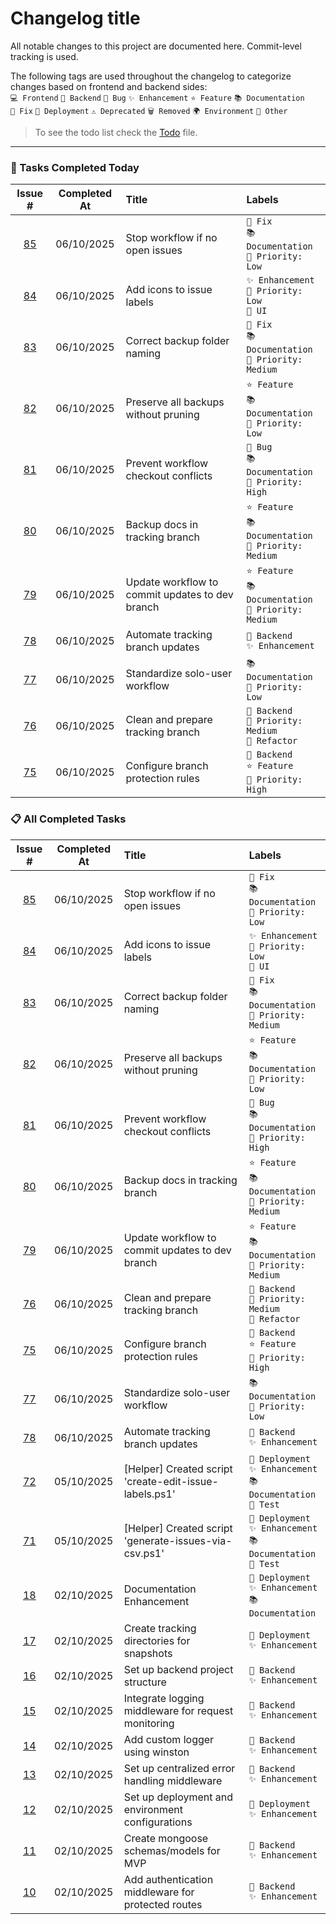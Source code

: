 # Changelog title

All notable changes to this project are documented here. Commit-level tracking is used.

The following tags are used throughout the changelog to categorize changes based on frontend and backend sides:<br>
`💻 Frontend` `🔧 Backend` `🐛 Bug` `✨ Enhancement` `⭐ Feature` `📚 Documentation`<br>
`🔨 Fix` `🚀 Deployment` `⚠️ Deprecated` `🗑️ Removed` `🌍 Environment` `📌 Other`

> To see the todo list check the [Todo](./Todo.md) file.

---

### 🏁 Tasks Completed Today

| Issue # | Completed At | Title | Labels |
|:------:|:------------:|:-----|:-----|
| [85](https://github.com/Gallucky/ClarityBox/issues/85) | 06/10/2025 | Stop workflow if no open issues | `🔨 Fix`<br>`📚 Documentation`<br>`📌 Priority: Low` |
| [84](https://github.com/Gallucky/ClarityBox/issues/84) | 06/10/2025 | Add icons to issue labels | `✨ Enhancement`<br>`📌 Priority: Low`<br>`📌 UI` |
| [83](https://github.com/Gallucky/ClarityBox/issues/83) | 06/10/2025 | Correct backup folder naming | `🔨 Fix`<br>`📚 Documentation`<br>`📌 Priority: Medium` |
| [82](https://github.com/Gallucky/ClarityBox/issues/82) | 06/10/2025 | Preserve all backups without pruning | `⭐ Feature`<br>`📚 Documentation`<br>`📌 Priority: Low` |
| [81](https://github.com/Gallucky/ClarityBox/issues/81) | 06/10/2025 | Prevent workflow checkout conflicts | `🐛 Bug`<br>`📚 Documentation`<br>`📌 Priority: High` |
| [80](https://github.com/Gallucky/ClarityBox/issues/80) | 06/10/2025 | Backup docs in tracking branch | `⭐ Feature`<br>`📚 Documentation`<br>`📌 Priority: Medium` |
| [79](https://github.com/Gallucky/ClarityBox/issues/79) | 06/10/2025 | Update workflow to commit updates to dev branch | `⭐ Feature`<br>`📚 Documentation`<br>`📌 Priority: Medium` |
| [78](https://github.com/Gallucky/ClarityBox/issues/78) | 06/10/2025 | Automate tracking branch updates | `🔧 Backend`<br>`✨ Enhancement` |
| [77](https://github.com/Gallucky/ClarityBox/issues/77) | 06/10/2025 | Standardize solo-user workflow | `📚 Documentation`<br>`📌 Priority: Low` |
| [76](https://github.com/Gallucky/ClarityBox/issues/76) | 06/10/2025 | Clean and prepare tracking branch | `🔧 Backend`<br>`📌 Priority: Medium`<br>`📌 Refactor` |
| [75](https://github.com/Gallucky/ClarityBox/issues/75) | 06/10/2025 | Configure branch protection rules | `🔧 Backend`<br>`⭐ Feature`<br>`📌 Priority: High` |

### 📋 All Completed Tasks

| Issue # | Completed At | Title | Labels |
|:------:|:------------:|:-----|:-----|
| [85](https://github.com/Gallucky/ClarityBox/issues/85) | 06/10/2025 | Stop workflow if no open issues | `🔨 Fix`<br>`📚 Documentation`<br>`📌 Priority: Low` |
| [84](https://github.com/Gallucky/ClarityBox/issues/84) | 06/10/2025 | Add icons to issue labels | `✨ Enhancement`<br>`📌 Priority: Low`<br>`📌 UI` |
| [83](https://github.com/Gallucky/ClarityBox/issues/83) | 06/10/2025 | Correct backup folder naming | `🔨 Fix`<br>`📚 Documentation`<br>`📌 Priority: Medium` |
| [82](https://github.com/Gallucky/ClarityBox/issues/82) | 06/10/2025 | Preserve all backups without pruning | `⭐ Feature`<br>`📚 Documentation`<br>`📌 Priority: Low` |
| [81](https://github.com/Gallucky/ClarityBox/issues/81) | 06/10/2025 | Prevent workflow checkout conflicts | `🐛 Bug`<br>`📚 Documentation`<br>`📌 Priority: High` |
| [80](https://github.com/Gallucky/ClarityBox/issues/80) | 06/10/2025 | Backup docs in tracking branch | `⭐ Feature`<br>`📚 Documentation`<br>`📌 Priority: Medium` |
| [79](https://github.com/Gallucky/ClarityBox/issues/79) | 06/10/2025 | Update workflow to commit updates to dev branch | `⭐ Feature`<br>`📚 Documentation`<br>`📌 Priority: Medium` |
| [76](https://github.com/Gallucky/ClarityBox/issues/76) | 06/10/2025 | Clean and prepare tracking branch | `🔧 Backend`<br>`📌 Priority: Medium`<br>`📌 Refactor` |
| [75](https://github.com/Gallucky/ClarityBox/issues/75) | 06/10/2025 | Configure branch protection rules | `🔧 Backend`<br>`⭐ Feature`<br>`📌 Priority: High` |
| [77](https://github.com/Gallucky/ClarityBox/issues/77) | 06/10/2025 | Standardize solo-user workflow | `📚 Documentation`<br>`📌 Priority: Low` |
| [78](https://github.com/Gallucky/ClarityBox/issues/78) | 06/10/2025 | Automate tracking branch updates | `🔧 Backend`<br>`✨ Enhancement` |
| [72](https://github.com/Gallucky/ClarityBox/issues/72) | 05/10/2025 | [Helper] Created script 'create-edit-issue-labels.ps1' | `🚀 Deployment`<br>`✨ Enhancement`<br>`📚 Documentation`<br>`📌 Test` |
| [71](https://github.com/Gallucky/ClarityBox/issues/71) | 05/10/2025 | [Helper] Created script 'generate-issues-via-csv.ps1' | `🚀 Deployment`<br>`✨ Enhancement`<br>`📚 Documentation`<br>`📌 Test` |
| [18](https://github.com/Gallucky/ClarityBox/issues/18) | 02/10/2025 | Documentation Enhancement | `🚀 Deployment`<br>`✨ Enhancement`<br>`📚 Documentation` |
| [17](https://github.com/Gallucky/ClarityBox/issues/17) | 02/10/2025 | Create tracking directories for snapshots | `🚀 Deployment`<br>`✨ Enhancement` |
| [16](https://github.com/Gallucky/ClarityBox/issues/16) | 02/10/2025 | Set up backend project structure | `🔧 Backend`<br>`✨ Enhancement` |
| [15](https://github.com/Gallucky/ClarityBox/issues/15) | 02/10/2025 | Integrate logging middleware for request monitoring | `🔧 Backend`<br>`✨ Enhancement` |
| [14](https://github.com/Gallucky/ClarityBox/issues/14) | 02/10/2025 | Add custom logger using winston | `🔧 Backend`<br>`✨ Enhancement` |
| [13](https://github.com/Gallucky/ClarityBox/issues/13) | 02/10/2025 | Set up centralized error handling middleware | `🔧 Backend`<br>`✨ Enhancement` |
| [12](https://github.com/Gallucky/ClarityBox/issues/12) | 02/10/2025 | Set up deployment and environment configurations | `🚀 Deployment`<br>`✨ Enhancement` |
| [11](https://github.com/Gallucky/ClarityBox/issues/11) | 02/10/2025 | Create mongoose schemas/models for MVP | `🔧 Backend`<br>`✨ Enhancement` |
| [10](https://github.com/Gallucky/ClarityBox/issues/10) | 02/10/2025 | Add authentication middleware for protected routes | `🔧 Backend`<br>`✨ Enhancement` |
